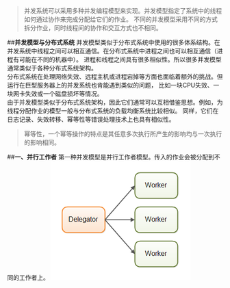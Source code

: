 >并发系统可以采用多种并发编程模型来实现。并发模型指定了系统中的线程如何通过协作来完成分配给它们的作业。
不同的并发模型采用不同的方式拆分作业，同时线程间的协作和交互方式也不相同。 

##**并发模型与分布式系统**
并发模型类似于分布式系统中使用的很多体系结构。在并发系统中线程之间可以相互通信。在分布式系统中进程之间也可以相互通信（进程有可能在不同的机器中）。
进程和线程之间具有很多相似性。所以很多并发模型通常类似于各种分布式系统架构。  
分布式系统在处理网络失效、远程主机或进程宕掉等方面也面临着额外的挑战。但运行在巨型服务器上的并发系统也肯能遇到类似的问题，
比如一块CPU失效、一块网卡失效或一个磁盘损坏等情况。  
由于并发模型类似于分布式系统架构，因此它们通常可以互相借鉴思想。例如，为线程分配作业的模型一般与分布式系统的负载均衡系统比较相似。
同样，它们在日志记录、失效转移、幂等性等错误处理技术上也具有相似性。
>幂等性，一个幂等操作的特点是其任意多次执行所产生的影响均与一次执行的影响相同。 

##**一、并行工作者**
第一种并发模型是并行工作者模型。传入的作业会被分配到不同的工作者上。
![并行工作者](concurrency-models-1.png)
